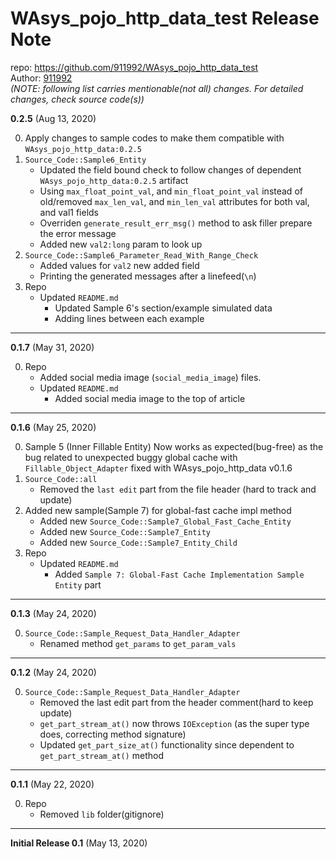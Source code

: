 # WAsys_pojo_http_data_test Release Note

repo: https://github.com/911992/WAsys_pojo_http_data_test  
Author: [911992](https://github.com/911992)  
*(NOTE: following list carries mentionable(not all) changes. For detailed changes, check source code(s))*  

**0.2.5** (Aug 13, 2020)

0. Apply changes to sample codes to make them compatible with `WAsys_pojo_http_data:0.2.5`
1. `Source_Code::Sample6_Entity`
    * Updated the field bound check to follow changes of dependent `WAsys_pojo_http_data:0.2.5` artifact
    * Using `max_float_point_val`, and `min_float_point_val` instead of old/removed `max_len_val`, and `min_len_val` attributes for both val, and val1 fields
    * Overriden `generate_result_err_msg()` method to ask filler prepare the error message
    * Added new `val2:long` param to look up
2. `Source_Code::Sample6_Parameter_Read_With_Range_Check`
    * Added values for `val2` new added field
    * Printing the generated messages after a linefeed(`\n`)
3. Repo
    * Updated `README.md`
        * Updated Sample 6's section/example simulated data
        * Adding lines between each example

<hr/>

**0.1.7** (May 31, 2020)

0. Repo
    * Added social media image (`social_media_image`) files.
    * Updated `README.md`
        * Added social media image to the top of article

<hr/>

**0.1.6** (May 25, 2020)  

0. Sample 5 (Inner Fillable Entity) Now works as expected(bug-free) as the bug related to unexpected buggy global cache with `Fillable_Object_Adapter` fixed with WAsys_pojo_http_data v0.1.6
1. `Source_Code::all`
    * Removed the `last edit` part from the file header (hard to track and update)
2. Added new sample(Sample 7) for global-fast cache impl method
    * Added new `Source_Code::Sample7_Global_Fast_Cache_Entity` 
    * Added new `Source_Code::Sample7_Entity`
    * Added new `Source_Code::Sample7_Entity_Child`
3. Repo
    * Updated `README.md`
        * Added `Sample 7: Global-Fast Cache Implementation Sample Entity` part

<hr/>

**0.1.3** (May 24, 2020)  

0. `Source_Code::Sample_Request_Data_Handler_Adapter`
    * Renamed method `get_params` to `get_param_vals`

<hr/>

**0.1.2** (May 24, 2020)  

0. `Source_Code::Sample_Request_Data_Handler_Adapter`
    * Removed the last edit part from the header comment(hard to keep update)
    * `get_part_stream_at()` now throws `IOException` (as the super type does, correcting method signature)
    * Updated `get_part_size_at()` functionality since dependent to `get_part_stream_at()` method

<hr/>

**0.1.1** (May 22, 2020)  

0. Repo
    * Removed `lib` folder(gitignore)

<hr/>

**Initial Release 0.1** (May 13, 2020)